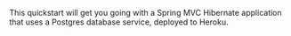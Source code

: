 This quickstart will get you going with a Spring MVC Hibernate application that uses a Postgres database service, deployed to Heroku.



